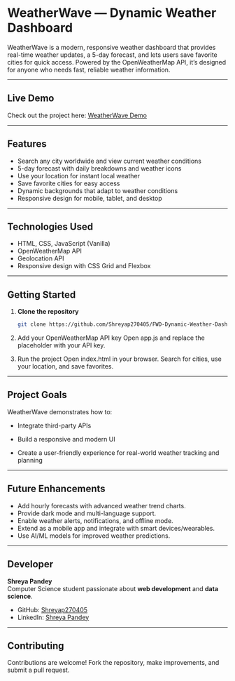 # WeatherWave — Dynamic Weather Dashboard

WeatherWave is a modern, responsive weather dashboard that provides real-time weather updates, a 5-day forecast, and lets users save favorite cities for quick access. Powered by the OpenWeatherMap API, it’s designed for anyone who needs fast, reliable weather information.

---

## Live Demo
Check out the project here: [WeatherWave Demo](https://fwd-dynamic-weather-dashboard.netlify.app/>)

---

## Features
- Search any city worldwide and view current weather conditions  
- 5-day forecast with daily breakdowns and weather icons  
- Use your location for instant local weather  
- Save favorite cities for easy access  
- Dynamic backgrounds that adapt to weather conditions  
- Responsive design for mobile, tablet, and desktop  

---

## Technologies Used
- HTML, CSS, JavaScript (Vanilla)  
- OpenWeatherMap API  
- Geolocation API  
- Responsive design with CSS Grid and Flexbox  

---

## Getting Started

1. **Clone the repository**
   ```bash
   git clone https://github.com/Shreyap270405/FWD-Dynamic-Weather-Dashboard.git
2. Add your OpenWeatherMap API key
   Open app.js and replace the placeholder with your API key.

3. Run the project
   Open index.html in your browser.
   Search for cities, use your location, and save favorites.

---

## Project Goals
WeatherWave demonstrates how to:

- Integrate third-party APIs

- Build a responsive and modern UI

- Create a user-friendly experience for real-world weather tracking and planning

---

## Future Enhancements
- Add hourly forecasts with advanced weather trend charts.
- Provide dark mode and multi-language support.
- Enable weather alerts, notifications, and offline mode.
- Extend as a mobile app and integrate with smart devices/wearables.
- Use AI/ML models for improved weather predictions.

---

## Developer

**Shreya Pandey**  
Computer Science student passionate about **web development** and **data science**.  

- GitHub: [Shreyap270405](https://github.com/Shreyap270405)  
- LinkedIn: [Shreya Pandey](https://www.linkedin.com/in/shreyap270405)  


---

## Contributing
Contributions are welcome!
Fork the repository, make improvements, and submit a pull request.







